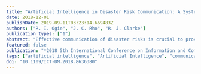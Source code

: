 ```yaml
---
title: "Artificial Intelligence in Disaster Risk Communication: A Systematic Literature Review"
date: 2018-12-01
publishDate: 2019-09-11T03:23:14.669483Z
authors: ["R. I. Ogie", "J. C. Rho", "R. J. Clarke"]
publication_types: ["1"]
abstract: "Effective communication of disaster risks is crucial to provoking appropriate responses from citizens and emergency operators. With recent advancement in Artificial Intelligence (AI), several researchers have begun exploring machine learning techniques in improving disaster risk communication. This paper adopts a systematic literature approach to report on the various research activities involving the application of AI in disaster risk communication. The study found that research activities focus on two broad areas: (1) prediction and monitoring for early warning, and (2) information extraction and classification for situational awareness. These broad areas are discussed, including background information to help establish future applications of AI in disaster risk communication. The paper concludes with recommendations of several ways in which AI applications can have a broader role in disaster risk communication."
featured: false
publication: "*2018 5th International Conference on Information and Communication Technologies for Disaster Management (ICT-DM)*"
tags: ["artificial intelligence", "Artificial Intelligence", "communication", "disaster", "disaster risk communication", "disasters", "early warning", "emergency management", "Floods", "information extraction", "learning (artificial intelligence)", "Machine learning", "machine learning techniques", "Monitoring", "risk management", "situational awareness", "Social networking (online)", "Support vector machines", "Training"]
doi: "10.1109/ICT-DM.2018.8636380"
---
```

